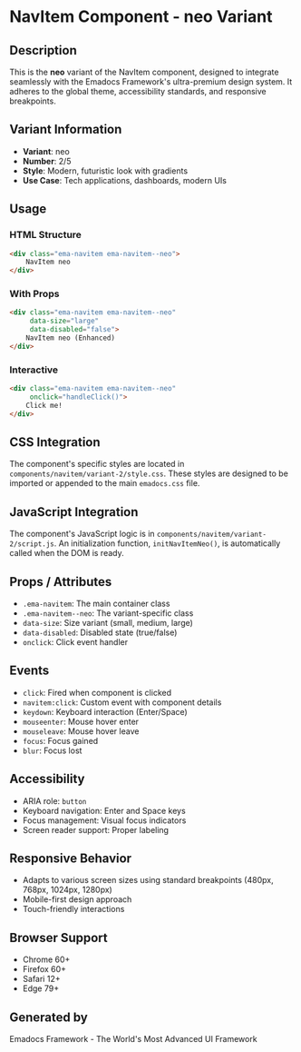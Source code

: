 # NavItem Component - neo Variant

## Description
This is the **neo** variant of the NavItem component, designed to integrate seamlessly with the Emadocs Framework's ultra-premium design system. It adheres to the global theme, accessibility standards, and responsive breakpoints.

## Variant Information
- **Variant**: neo
- **Number**: 2/5
- **Style**: Modern, futuristic look with gradients
- **Use Case**: Tech applications, dashboards, modern UIs

## Usage

### HTML Structure
```html
<div class="ema-navitem ema-navitem--neo">
    NavItem neo
</div>
```

### With Props
```html
<div class="ema-navitem ema-navitem--neo" 
     data-size="large" 
     data-disabled="false">
    NavItem neo (Enhanced)
</div>
```

### Interactive
```html
<div class="ema-navitem ema-navitem--neo" 
     onclick="handleClick()">
    Click me!
</div>
```

## CSS Integration
The component's specific styles are located in `components/navitem/variant-2/style.css`. These styles are designed to be imported or appended to the main `emadocs.css` file.

## JavaScript Integration
The component's JavaScript logic is in `components/navitem/variant-2/script.js`. An initialization function, `initNavItemNeo()`, is automatically called when the DOM is ready.

## Props / Attributes
- `.ema-navitem`: The main container class
- `.ema-navitem--neo`: The variant-specific class
- `data-size`: Size variant (small, medium, large)
- `data-disabled`: Disabled state (true/false)
- `onclick`: Click event handler

## Events
- `click`: Fired when component is clicked
- `navitem:click`: Custom event with component details
- `keydown`: Keyboard interaction (Enter/Space)
- `mouseenter`: Mouse hover enter
- `mouseleave`: Mouse hover leave
- `focus`: Focus gained
- `blur`: Focus lost

## Accessibility
- ARIA role: `button`
- Keyboard navigation: Enter and Space keys
- Focus management: Visual focus indicators
- Screen reader support: Proper labeling

## Responsive Behavior
- Adapts to various screen sizes using standard breakpoints (480px, 768px, 1024px, 1280px)
- Mobile-first design approach
- Touch-friendly interactions

## Browser Support
- Chrome 60+
- Firefox 60+
- Safari 12+
- Edge 79+

## Generated by
Emadocs Framework - The World's Most Advanced UI Framework
